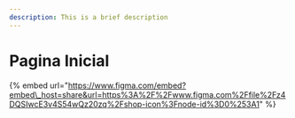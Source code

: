 ```yaml
---
description: This is a brief description
---
```


# Pagina Inicial

{% embed url="https://www.figma.com/embed?embed\_host=share&url=https%3A%2F%2Fwww.figma.com%2Ffile%2Fz4DQSIwcE3v4S54wQz20zq%2Fshop-icon%3Fnode-id%3D0%253A1" %}



